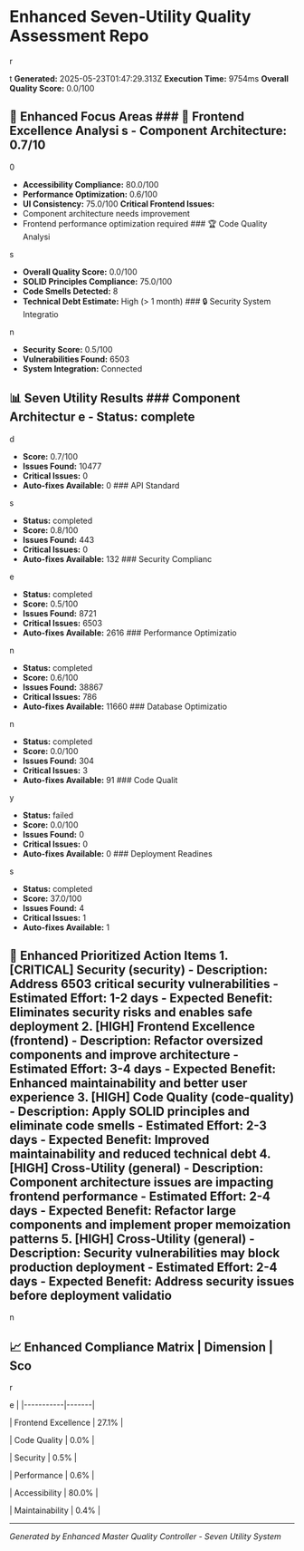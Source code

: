# Enhanced Seven-Utility Quality Assessment Repo

r

t **Generated:** 2025-05-23T01:47:29.313Z **Execution Time:** 9754ms **Overall Quality Score:** 0.0/100

## 🎯 Enhanced Focus Areas ### 🎨 Frontend Excellence Analysi s - **Component Architecture:** 0.7/10

0

- **Accessibility Compliance:** 80.0/100
- **Performance Optimization:** 0.6/100
- **UI Consistency:** 75.0/100 **Critical Frontend Issues:**
- Component architecture needs improvement
- Frontend performance optimization required ### 🏆 Code Quality Analysi

s
- **Overall Quality Score:** 0.0/100
- **SOLID Principles Compliance:** 75.0/100
- **Code Smells Detected:** 8
- **Technical Debt Estimate:** High (> 1 month) ### 🔒 Security System Integratio

n
- **Security Score:** 0.5/100
- **Vulnerabilities Found:** 6503
- **System Integration:** Connected

## 📊 Seven Utility Results ### Component Architectur e - **Status:** complete

d

- **Score:** 0.7/100
- **Issues Found:** 10477
- **Critical Issues:** 0
- **Auto-fixes Available:** 0 ### API Standard

s
- **Status:** completed
- **Score:** 0.8/100
- **Issues Found:** 443
- **Critical Issues:** 0
- **Auto-fixes Available:** 132 ### Security Complianc

e
- **Status:** completed
- **Score:** 0.5/100
- **Issues Found:** 8721
- **Critical Issues:** 6503
- **Auto-fixes Available:** 2616 ### Performance Optimizatio

n
- **Status:** completed
- **Score:** 0.6/100
- **Issues Found:** 38867
- **Critical Issues:** 786
- **Auto-fixes Available:** 11660 ### Database Optimizatio

n
- **Status:** completed
- **Score:** 0.0/100
- **Issues Found:** 304
- **Critical Issues:** 3
- **Auto-fixes Available:** 91 ### Code Qualit

y
- **Status:** failed
- **Score:** 0.0/100
- **Issues Found:** 0
- **Critical Issues:** 0
- **Auto-fixes Available:** 0 ### Deployment Readines

s
- **Status:** completed
- **Score:** 37.0/100
- **Issues Found:** 4
- **Critical Issues:** 1
- **Auto-fixes Available:** 1

## 🎯 Enhanced Prioritized Action Items 1. **[CRITICAL] Security** (security) - **Description:** Address 6503 critical security vulnerabilities - **Estimated Effort:** 1-2 days - **Expected Benefit:** Eliminates security risks and enables safe deployment 2. **[HIGH] Frontend Excellence** (frontend) - **Description:** Refactor oversized components and improve architecture - **Estimated Effort:** 3-4 days - **Expected Benefit:** Enhanced maintainability and better user experience 3. **[HIGH] Code Quality** (code-quality) - **Description:** Apply SOLID principles and eliminate code smells - **Estimated Effort:** 2-3 days - **Expected Benefit:** Improved maintainability and reduced technical debt 4. **[HIGH] Cross-Utility** (general) - **Description:** Component architecture issues are impacting frontend performance - **Estimated Effort:** 2-4 days - **Expected Benefit:** Refactor large components and implement proper memoization patterns 5. **[HIGH] Cross-Utility** (general) - **Description:** Security vulnerabilities may block production deployment - **Estimated Effort:** 2-4 days - **Expected Benefit:** Address security issues before deployment validatio

n

## 📈 Enhanced Compliance Matrix | Dimension | Sco

r

e | |-----------|-------|

| Frontend Excellence | 27.1% |

| Code Quality | 0.0% |

| Security | 0.5% |

| Performance | 0.6% |

| Accessibility | 80.0% |

| Maintainability | 0.4% |

---
*Generated by Enhanced Master Quality Controller - Seven Utility System*